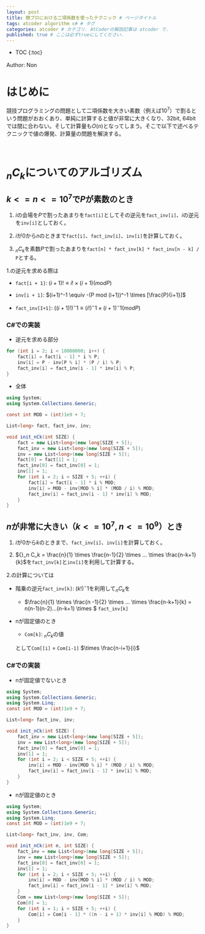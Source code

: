 ```yaml
---
layout: post
title: 競プロにおける二項係数を使ったテクニック # ページタイトル
tags: atcoder algorithm c# # タグ
categories: atcoder # カテゴリ. AtCoderの解説記事は atcoder で.
published: true # ここは必ずtrueにしてください.
---
```



* TOC
{:toc}

Author: Non　<!-- 自分の名前 -->

<!-- ↓↓↓↓↓ 記事内容 ↓↓↓↓↓ -->

# はじめに

競技プログラミングの問題として二項係数を大きい素数（例えば$10^7$）で割るという問題がおおくあり、単純に計算すると値が非常に大きくなり、32bit, 64bitでは間に合わない。そして計算量も$O(n)$となってしまう。そこで以下で述べるテクニックで値の爆発、計算量の問題を解決する。

<br>

# ${}_n C_k$についてのアルゴリズム

## $k<=n<=10^7$で$P$が素数のとき

1. $i$の会場を$P$で割ったあまりを`fact[i]`としてその逆元を`fact_inv[i]`、$i$の逆元を`inv[i]`としておく。

2. $i$が$0$から$n$のときまで`fact[i]`、`fact_inv[i]`、`inv[i]`を計算しておく。

3. ${}_n C_k$を素数$P$で割ったあまりを`fact[n] * fact_inv[k] * fact_inv[n - k] / P`とする。

1.の逆元を求める際は

- `fact[i + 1]`: $(i+1)!\equiv i!\times (i+1) (mod P)$

- `inv[i + 1]`: $(i+1)^-1 \equiv -(P mod (i+1))^-1 \times [\frac{P}{i+1}]$

- `fact_inv[I+1]`: $((i+1)!)^-1\equiv (i!)^-1 \times (i+1)^-1 (mod P)$

### C#での実装

- 逆元を求める部分

```csharp
for (int i = 2; i < 10000000; i++) {
    fact[i] = fact[i - 1] * i % P;
    inv[i] = P - inv[P % i] * (P / i) % P;
    fact_inv[i] = fact_inv[i - 1] * inv[i] % P;
}
```

- 全体

```csharp
using System;
using System.Collections.Generic;

const int MOD = (int)1e9 + 7;

List<long> fact, fact_inv, inv;

void init_nCk(int SIZE) {
    fact = new List<long>(new long[SIZE + 5]);
    fact_inv = new List<long>(new long[SIZE + 5]);
    inv = new List<long>(new long[SIZE + 5]);
    fact[0] = fact[1] = 1;
    fact_inv[0] = fact_inv[0] = 1;
    inv[1] = 1;
    for (int i = 2; i < SIZE + 5; ++i) {
        fact[i] = fact[i - 1] * i % MOD;
        inv[i] = MOD - inv[MOD % i] * (MOD / i) % MOD;
        fact_inv[i] = fact_inv[i - 1] * inv[i] % MOD;
    }
}
```

## $n$が非常に大きい（$k<=10^7, n<=10^9$）とき

1. $i$が$0$から$k$のときまで、`fact_inv[i]`、`inv[i]`を計算しておく。

2. ${}_n C_k = \frac{n}{1} \times \frac{n-1}{2} \times ... \times \frac{n-k+1}{k}$を`fact_inv[k]`と`inv[i]`を利用して計算する。

2.の計算については

- 階乗の逆元`fact_inv[k]`: $(k!)^-1$を利用して${}_n C_k$を

    - $\frac{n}{1} \times \frac{n -1}{2} \times ... \times \frac{n-k+1}{k} = n(n-1)(n-2)...(n-k+1) \times $ `fact_inv[k]`

- nが固定値のとき

    -  `Com[k]`: ${}_n C_k$の値

    として`Com[[i]` $=$  `Com[i-1]` $\times \frac{n-i+1}{i}$

### C#での実装

- nが固定値でないとき

```csharp
using System;
using System.Collections.Generic;
using System.Linq;
const int MOD = (int)1e9 + 7;

List<long> fact_inv, inv;

void init_nCk(int SIZE) {
    fact_inv = new List<long>(new long[SIZE + 5]);
    inv = new List<long>(new long[SIZE + 5]);
    fact_inv[0] = fact_inv[0] = 1;
    inv[1] = 1;
    for (int i = 2; i < SIZE + 5; ++i) {
        inv[i] = MOD - inv[MOD % i] * (MOD / i) % MOD;
        fact_inv[i] = fact_inv[i - 1] * inv[i] % MOD;
    }
}
```

- nが固定値のとき

```csharp
using System;
using System.Collections.Generic;
using System.Linq;
const int MOD = (int)1e9 + 7;

List<long> fact_inv, inv, Com;

void init_nCk(int n, int SIZE) {
    fact_inv = new List<long>(new long[SIZE + 5]);
    inv = new List<long>(new long[SIZE + 5]);
    fact_inv[0] = fact_inv[0] = 1;
    inv[1] = 1;
    for (int i = 2; i < SIZE + 5; ++i) {
        inv[i] = MOD - inv[MOD % i] * (MOD / i) % MOD;
        fact_inv[i] = fact_inv[i - 1] * inv[i] % MOD;
    }
    Com = new List<long>(new long[SIZE + 5]);
    Com[0] = 1;
    for (int i = 1; i < SIZE + 5; ++i) {
        Com[i] = Com[i - 1] * ((n - i + 1) * inv[i] % MOD) % MOD;
    }
}
```


[foobarpiyopiyo]:{{"/foo/bar/piyo/piyo"|prepend:site.url}}

